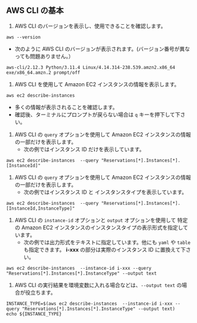 ## AWS CLI の基本

1. AWS CLI のバージョンを表示し、使用できることを確認します。

  ```
  aws --version
  ```
   - 次のように AWS CLI のバージョンが表示されます。(バージョン番号が異なっても問題ありません。） 
  ```
  aws-cli/2.12.3 Python/3.11.4 Linux/4.14.314-238.539.amzn2.x86_64 exe/x86_64.amzn.2 prompt/off
  ```
1. AWS CLI を使用して Amazon EC2 インスタンスの情報を表示します。 

  ```
  aws ec2 describe-instances 
  ```
   - 多くの情報が表示されることを確認します。
   - 確認後、ターミナルにプロンプトが戻らない場合は `q` キーを押下して下さい。
     
1. AWS CLI の `query` オプションを使用して Amazon EC2 インスタンスの情報の一部だけを表示します。 
   - 次の例ではインスタンス ID だけを表示しています。
  ```
  aws ec2 describe-instances  --query "Reservations[*].Instances[*].[InstanceId]" 
  ```

1. AWS CLI の `query` オプションを使用して Amazon EC2 インスタンスの情報の一部だけを表示します。 
   - 次の例ではインスタンス ID と インスタンスタイプを表示しています。
  ```
  aws ec2 describe-instances  --query "Reservations[*].Instances[*].[InstanceId,InstanceType]" 
  ```

1. AWS CLI の `instance-id` オプションと `output` オプションを使用して 特定の Amazon EC2 インスタンスのインスタンスタイプの表示形式を指定しています。 
   - 次の例では出力形式をテキストに指定しています。他にも `yaml` や `table` も指定できます。 **i-xxx** の部分は実際のインスタンス ID に置換えて下さい。
  ```
  aws ec2 describe-instances  --instance-id i-xxx --query "Reservations[*].Instances[*].InstanceType" --output text
  ```

1. AWS CLI の実行結果を環境変数に入れる場合などは、`--output text` の場合が役立ちます。
  ```
  INSTANCE_TYPE=$(aws ec2 describe-instances  --instance-id i-xxx --query "Reservations[*].Instances[*].InstanceType" --output text)
  echo ${INSTANCE_TYPE}
  ```

 

